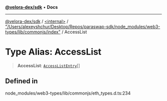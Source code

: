 [**@velora-dex/sdk**](../../../../README.md) • **Docs**

***

[@velora-dex/sdk](../../../../globals.md) / [\<internal\>](../../../README.md) / ["/Users/alexeyshchur/Desktop/Repos/paraswap-sdk/node\_modules/web3-types/lib/commonjs/index"](../README.md) / AccessList

# Type Alias: AccessList

> **AccessList**: [`AccessListEntry`](../interfaces/AccessListEntry.md)[]

## Defined in

node\_modules/web3-types/lib/commonjs/eth\_types.d.ts:234
